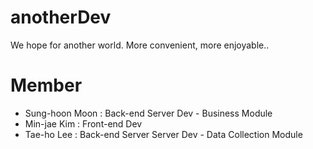 # anotherDev
We hope for another world. More convenient, more enjoyable..

# Member
 - Sung-hoon Moon : Back-end Server Dev - Business Module
 - Min-jae Kim : Front-end Dev
 - Tae-ho Lee : Back-end Server Server Dev - Data Collection Module
